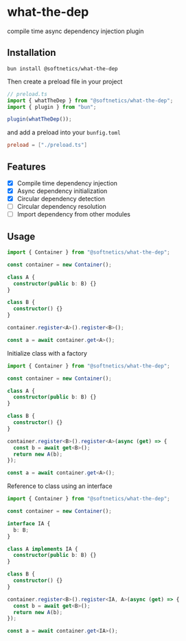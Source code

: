 # what-the-dep

compile time async dependency injection plugin

## Installation

```
bun install @softnetics/what-the-dep
```

Then create a preload file in your project

```typescript
// preload.ts
import { whatTheDep } from "@softnetics/what-the-dep";
import { plugin } from "bun";

plugin(whatTheDep());
```

and add a preload into your `bunfig.toml`

```toml
preload = ["./preload.ts"]
```

## Features

- [x] Compile time dependency injection
- [x] Async dependency initialization
- [x] Circular dependency detection
- [ ] Circular dependency resolution
- [ ] Import dependency from other modules

## Usage

```typescript
import { Container } from "@softnetics/what-the-dep";

const container = new Container();

class A {
  constructor(public b: B) {}
}

class B {
  constructor() {}
}

container.register<A>().register<B>();

const a = await container.get<A>();
```

Initialize class with a factory

```typescript
import { Container } from "@softnetics/what-the-dep";

const container = new Container();

class A {
  constructor(public b: B) {}
}

class B {
  constructor() {}
}

container.register<B>().register<A>(async (get) => {
  const b = await get<B>();
  return new A(b);
});

const a = await container.get<A>();
```

Reference to class using an interface

```typescript
import { Container } from "@softnetics/what-the-dep";

const container = new Container();

interface IA {
  b: B;
}

class A implements IA {
  constructor(public b: B) {}
}

class B {
  constructor() {}
}

container.register<B>().register<IA, A>(async (get) => {
  const b = await get<B>();
  return new A(b);
});

const a = await container.get<IA>();
```
